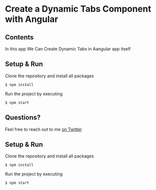 # Create a Dynamic Tabs Component with Angular


## Contents

In this app We Can Create Dynamic Tabs in Aangular app itself


## Setup & Run

Clone the repository and install all packages

```
$ npm install
```

Run the project by executing

```
$ npm start
```

## Questions?

Feel free to reach out to me [on Twitter](https://twitter.com/ashishbakliwal8)

## Setup & Run

Clone the repository and install all packages

```
$ npm install
```

Run the project by executing

```
$ npm start
```
